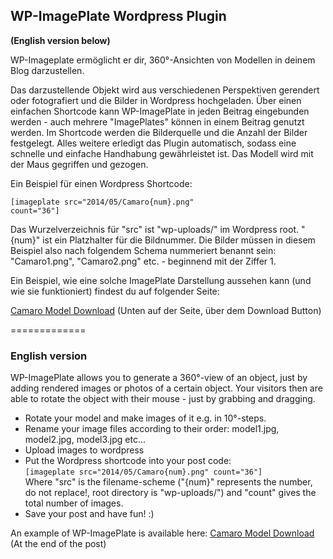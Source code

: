 ## WP-ImagePlate Wordpress Plugin

**(English version below)**

WP-Imageplate ermöglicht er dir, 360°-Ansichten von Modellen in deinem Blog darzustellen. 

Das darzustellende Objekt wird aus verschiedenen Perspektiven gerendert oder fotografiert und die Bilder in Wordpress hochgeladen. Über einen einfachen Shortcode kann 
WP-ImagePlate in jeden Beitrag eingebunden werden - auch mehrere "ImagePlates" können in einem Beitrag genutzt werden. Im Shortcode werden die Bilderquelle und die Anzahl der Bilder festgelegt. 
Alles weitere erledigt das Plugin automatisch, sodass eine schnelle und einfache Handhabung gewährleistet ist. Das Modell wird mit der Maus gegriffen und gezogen.

Ein Beispiel für einen Wordpress Shortcode:

<code>[imageplate src="2014/05/Camaro{num}.png" count="36"]</code>

Das Wurzelverzeichnis für "src" ist "wp-uploads/" im Wordpress root. "{num}" ist ein Platzhalter für die Bildnummer. Die Bilder müssen in diesem Beispiel also nach folgendem Schema
nummeriert benannt sein: "Camaro1.png", "Camaro2.png" etc. - beginnend mit der Ziffer 1.

Ein Beispiel, wie eine solche ImagePlate Darstellung aussehen kann (und wie sie funktioniert) findest du auf folgender Seite:

[Camaro Model Download](https://matthias-leister.de/projekte/chevrolet-camaro-kostenloser-download/) (Unten auf der Seite, über dem Download Button)

=============

### English version

WP-ImagePlate allows you to generate a 360°-view of an object, just by adding rendered images or photos of a certain object. Your visitors then are able to rotate the object with their mouse - just by grabbing and dragging.

* Rotate your model and make images of it e.g. in 10°-steps. 
* Rename your image files according to their order: model1.jpg, model2.jpg, model3.jpg etc...
* Upload images to wordpress
* Put the Wordpress shortcode into your post code: <br/><code>[imageplate src="2014/05/Camaro{num}.png" count="36"]</code> <br> Where "src" is the filename-scheme ("{num}" represents the number, do not replace!, root directory is "wp-uploads/") and "count" gives the total number of images.
* Save your post and have fun! :)

An example of WP-ImagePlate is available here: [Camaro Model Download](https://matthias-leister.de/projekte/chevrolet-camaro-kostenloser-download/) (At the end of the post)

 


